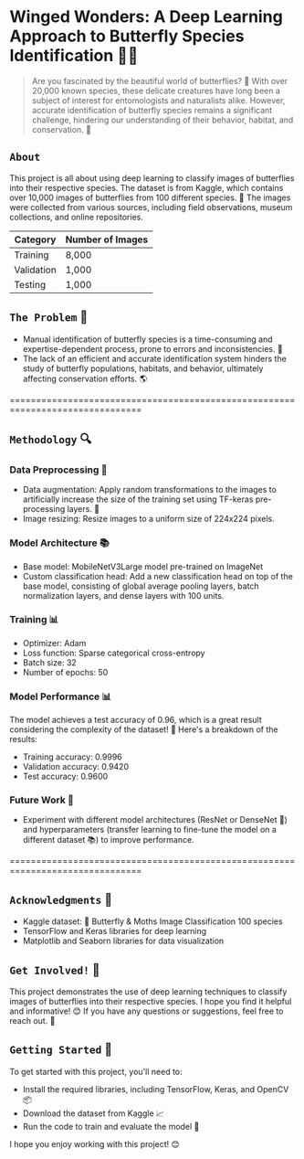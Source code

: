 # Winged Wonders: A Deep Learning Approach to Butterfly Species Identification 🦋🌿

> Are you fascinated by the beautiful world of butterflies? 🦋 With over 20,000 known species, these delicate creatures have long been a subject of interest for entomologists and naturalists alike. However, accurate identification of butterfly species remains a significant challenge, hindering our understanding of their behavior, habitat, and conservation. 🌿

## `About`
This project is all about using deep learning to classify images of butterflies into their respective species. The dataset is from Kaggle, which contains over 10,000 images of butterflies from 100 different species. 📸
The images were collected from various sources, including field observations, museum collections, and online repositories.


| Category | Number of Images |
| --- | --- |
| Training | 8,000 |
| Validation | 1,000 |
| Testing | 1,000 |

## `The Problem` 🤔

* Manual identification of butterfly species is a time-consuming and expertise-dependent process, prone to errors and inconsistencies. 📝
* The lack of an efficient and accurate identification system hinders the study of butterfly populations, habitats, and behavior, ultimately affecting conservation efforts. 🌎

===============================================================================
## `Methodology` 🔍
### Data Preprocessing 🔀

* Data augmentation: Apply random transformations to the images to artificially increase the size of the training set using TF-keras pre-processing layers. 🔀
* Image resizing: Resize images to a uniform size of 224x224 pixels.

### Model Architecture 📚

* Base model: MobileNetV3Large model pre-trained on ImageNet
* Custom classification head: Add a new classification head on top of the base model, consisting of global average pooling layers, batch normalization layers, and dense layers with 100 units.

### Training 📊

* Optimizer: Adam
* Loss function: Sparse categorical cross-entropy
* Batch size: 32
* Number of epochs: 50


### Model Performance 📊

The model achieves a test accuracy of 0.96, which is a great result considering the complexity of the dataset! 🎉 Here's a breakdown of the results:

* Training accuracy: 0.9996
* Validation accuracy: 0.9420
* Test accuracy: 0.9600

### Future Work 🚀

* Experiment with different model architectures (ResNet or DenseNet 🤖) and hyperparameters (transfer learning to fine-tune the model on a different dataset 📚) to improve performance.

===============================================================================

## `Acknowledgments` 🙏

* Kaggle dataset: 🐛 Butterfly & Moths Image Classification 100 species
* TensorFlow and Keras libraries for deep learning
* Matplotlib and Seaborn libraries for data visualization


## `Get Involved!` 🤝
This project demonstrates the use of deep learning techniques to classify images of butterflies into their respective species. 
I hope you find it helpful and informative! 😊 If you have any questions or suggestions, feel free to reach out. 🤗


## `Getting Started` 🚀

To get started with this project, you'll need to:

* Install the required libraries, including TensorFlow, Keras, and OpenCV 📦
* Download the dataset from Kaggle 📈
* Run the code to train and evaluate the model 🤖

I hope you enjoy working with this project! 😊
